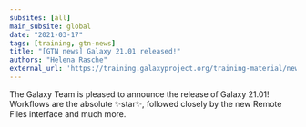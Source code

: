 ```yaml
---
subsites: [all]
main_subsite: global
date: "2021-03-17"
tags: [training, gtn-news]
title: "[GTN news] Galaxy 21.01 released!"
authors: "Helena Rasche"
external_url: 'https://training.galaxyproject.org/training-material/news/2021/03/17/galaxy_release.html'
---
```


The Galaxy Team is pleased to announce the release of Galaxy 21.01! Workflows are the absolute ✨star✨, followed closely by the new Remote Files interface and much more.

